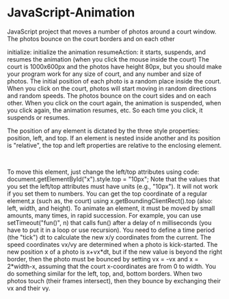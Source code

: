 # JavaScript-Animation
 JavaScript project that moves a number of photos around a court window. The photos bounce on the court borders and on each other
 
initialize: initialize the animation
resumeAction: it starts, suspends, and resumes the animation (when you click the mouse inside the court)
The court is 1000x600px and the photos have height 80px, but you should make your program work for any size of court, and any number and size of photos. The initial position of each photo is a random place inside the court. When you click on the court, photos will start moving in random directions and random speeds. The photos bounce on the court sides and on each other. When you click on the court again, the animation is suspended, when you click again, the animation resumes, etc. So each time you click, it suspends or resumes.



The position of any element is dictated by the three style properties: position, left, and top. If an element is nested inside another and its position is "relative", the top and left properties are relative to the enclosing element.
<p id="x" style="position: relative; left: 50px; top: 100px;"> ... </p>
To move this element, just change the left/top attributes using code:
document.getElementById("x").style.top = "10px";
Note that the values that you set the left/top attributes must have units (e.g., "10px"). It will not work if you set them to numbers.
You can get the top coordinate of a regular element x (such as, the court) using x.getBoundingClientRect().top (also: left, width, and height).
To animate an element, it must be moved by small amounts, many times, in rapid succession. For example, you can use setTimeout("fun()", n) that calls fun() after a delay of n milliseconds (you have to put it in a loop or use recursion).
You need to define a time period (the "tick") dt to calculate the new x/y coordinates from the current.
The speed coordinates vx/vy are determined when  a photo is kick-started. The new position x of a photo is x+vx*dt, but if the new value is beyond the right border, then the photo must be bounced by setting vx = -vx and x = 2*width-x, assuming that the court x-coordinates are from 0 to width. You do something similar for the left, top, and, bottom borders.
When two photos touch (their frames intersect), then they bounce by exchanging their vx and their vy.
